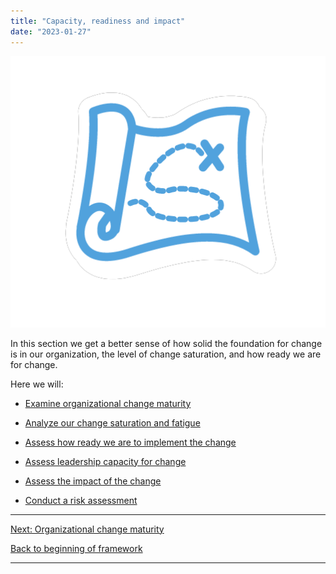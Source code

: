 ```yaml
---
title: "Capacity, readiness and impact"
date: "2023-01-27"
---
```


![](images/FLC-Strategizing.png)

In this section we get a better sense of how solid the foundation for change is in our organization, the level of change saturation, and how ready we are for change.

Here we will:

- [Examine organizational change maturity](/capacity-readiness-and-impact/organizational-change-maturity/)

- [Analyze our change saturation and fatigue](https://articles.alpha.canada.ca/framework-for-leading-change/change-saturation-and-fatigue/)

- [Assess how ready we are to implement the change](https://articles.alpha.canada.ca/framework-for-leading-change/assess-how-ready-we-are-to-implement-the-change/)

- [Assess leadership capacity for change](https://articles.alpha.canada.ca/framework-for-leading-change/assess-our-leaderships-capacity-for-change/)

- [Assess the impact of the change](https://articles.alpha.canada.ca/framework-for-leading-change/assessing-the-impact/)

- [Conduct a risk assessment](https://articles.alpha.canada.ca/framework-for-leading-change/understanding-our-risks/)

* * *

[Next: Organizational change maturity](https://articles.alpha.canada.ca/framework-for-leading-change/capacity-readiness-and-impact/organizational-change-maturity/)

[Back to beginning of framework](https://articles.alpha.canada.ca/framework-for-leading-change/home/)

* * *
